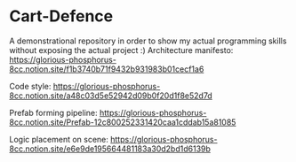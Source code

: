 # Cart-Defence
A demonstrational repository in order to show my actual programming skills without exposing the actual project :)
Architecture manifesto: https://glorious-phosphorus-8cc.notion.site/f1b3740b71f9432b931983b01cecf1a6

Code style: https://glorious-phosphorus-8cc.notion.site/a48c03d5e52942d09b0f20d1f8e52d7d

Prefab forming pipeline: https://glorious-phosphorus-8cc.notion.site/Prefab-12c800252331420caa1cddab15a81085

Logic placement on scene: https://glorious-phosphorus-8cc.notion.site/e6e9de195664481183a30d2bd1d6139b
